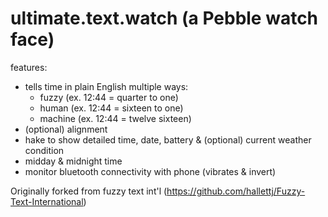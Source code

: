ultimate.text.watch
(a Pebble watch face)
===================

features:
- tells time in plain English multiple ways:
  + fuzzy (ex. 12:44 = quarter to one)
  + human (ex. 12:44 = sixteen to one)
  + machine (ex. 12:44 = twelve sixteen)
- (optional) alignment
- hake to show detailed time, date, battery & (optional) current weather condition
- midday & midnight time
- monitor bluetooth connectivity with phone (vibrates & invert)

Originally forked from fuzzy text int'l (https://github.com/hallettj/Fuzzy-Text-International)
